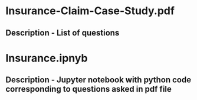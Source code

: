 # Insurance-Claim-Case-Study.pdf
## Description - List of questions
# Insurance.ipnyb
## Description - Jupyter notebook with python code corresponding to questions asked in pdf file
